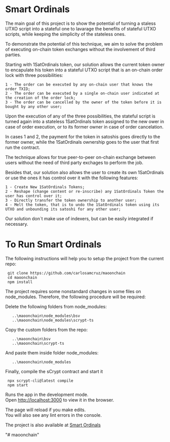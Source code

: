 # Smart Ordinals

The main goal of this project is to show the potential of turning a staless UTXO script into a stateful one to lavarage the benefits of stateful UTXO scripts, while keeping the simplicity of the stateless ones. 

To demonstrate the potential of this technique, we aim to solve the problem of executing on-chain token exchanges without the involvement of third parties.

Starting with 1SatOrdinals token, our solution allows the current token owner to encapulate his token into a stateful UTXO script that is an on-chain order lock with three possibilities:
```
1 - The order can be executed by any on-chain user that knows the order TXID;
2 - The order can be executed by a single on-chain user indicated at the creation of the order lock;
3 - The order can be cancelled by the owner of the token before it is bought by any other user;
```
Upon the execution of any of the three possibilities, the stateful script is turned again into a stateless 1SatOrdinals token assigned to the new ower in case of order execution, or to its former owner in case of order cancelation.

In cases 1 and 2, the payment for the token in satoshis goes directly to the former owner, while the 1SatOrdinals ownership goes to the user that first run the contract.

The technique allows for true peer-to-peer on-chain exchange between users without the need of third party exchages to perform the job.

Besides that, our solution also allows the user to create its own 1SatOrdinals or use the ones it has control over it with the following features:
```
1 - Create New 1SatOrdinals Tokens;
2 - Reshape (change content or re-inscribe) any 1SatOrdinals Token the user has control over it;
3 - Directly transfer the token ownership to another user;
4 - Melt the token, that is to undo the 1SatOrdinals token using its UTXO and unbounding its satoshi for any other user;
```
Our solution don´t make use of indexers, but can be easily integrated if necessary.

# To Run Smart Ordinals

The following instructions will help you to setup the project from the current repo: 

```
 git clone https://github.com/carlosamcruz/maoonchain
 cd maoonchain
 npm install
```

The project requires some nonstandard changes in some files on node_modules. Therefore, the following procedure will be required:

Delete the following folders from node_modules:
```
   ..\maoonchain\node_modules\bsv
   ..\maoonchain\node_modules\scrypt-ts
```
Copy the custom folders from the repo: 
```
   ..\maoonchain\bsv   
   ..\maoonchain\scrypt-ts
```
And paste them inside folder node_modules:
```   
   ..\maoonchain\node_modules
```

Finally, compile the sCrypt contract and start it
```
 npx scrypt-cli@latest compile
 npm start
```

Runs the app in the development mode.\
Open [http://localhost:3000](http://localhost:3000) to view it in the browser.

The page will reload if you make edits.\
You will also see any lint errors in the console.

The project is also available at [Smart Ordinals](https://carlosamcruz.github.io/maoonchain/)

"# maoonchain" 

